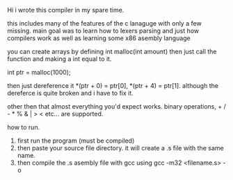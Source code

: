 Hi i wrote this compiler in my spare time. 

this includes many of the features of the c lanaguge with only a few missing. 
main goal was to learn how to lexers parsing and just how compilers work as well as learning some x86 asembly language

you can create arrays by defining int malloc(int amount) then just call the function and making a int equal to it.

int ptr = malloc(1000);

then just dereference it *(ptr + 0) = ptr[0], *(ptr + 4) = ptr[1]. although the dereferce is quite broken and i have to fix it.


other then that almost everything you'd expect works. binary operations, + / - * % & | > < etc... are supported. 


how to run.

1. first run the program (must be compiled) 
2. then paste your source file directory. it will create a .s file with the same name.
3. then compile the .s asembly file with gcc using gcc -m32 <filename.s> -o <your desired output name>

